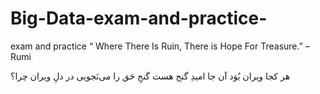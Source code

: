 # Big-Data-exam-and-practice-
exam and practice
“ Where There Is Ruin, There is Hope For Treasure.” – Rumi


 هر کجا ویران بُوَد آن جا امیدِ گنج هست
 گنجِ حَق را می‌نَجویی در دلِ ویران چرا؟


	
